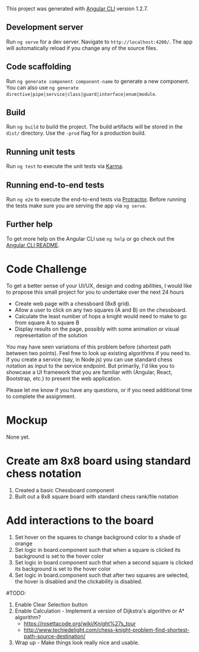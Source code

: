 This project was generated with [Angular CLI](https://github.com/angular/angular-cli) version 1.2.7.

## Development server

Run `ng serve` for a dev server. Navigate to `http://localhost:4200/`. The app will automatically reload if you change any of the source files.

## Code scaffolding

Run `ng generate component component-name` to generate a new component. You can also use `ng generate directive|pipe|service|class|guard|interface|enum|module`.

## Build

Run `ng build` to build the project. The build artifacts will be stored in the `dist/` directory. Use the `-prod` flag for a production build.

## Running unit tests

Run `ng test` to execute the unit tests via [Karma](https://karma-runner.github.io).

## Running end-to-end tests

Run `ng e2e` to execute the end-to-end tests via [Protractor](http://www.protractortest.org/).
Before running the tests make sure you are serving the app via `ng serve`.

## Further help

To get more help on the Angular CLI use `ng help` or go check out the [Angular CLI README](https://github.com/angular/angular-cli/blob/master/README.md).


# Code Challenge

To get a better sense of your UI/UX, design and coding abilities, 
I would like to propose this small project for you to undertake over the next 24 hours 
 
- Create web page with a chessboard (8x8 grid). 
- Allow a user to click on any two squares (A and B) on the chessboard.
- Calculate the least number of hops a knight would need to make to go from square A to square B
- Display results on the page, possibly with some animation or visual representation of the solution
 
You may have seen variations of this problem before (shortest path between two points). 
Feel free to look up existing algorithms if you need to. If you create a service 
(say, in Node.js) you can use standard chess notation as input to the service endpoint. 
But primarily, I'd like you to showcase a UI framework that you are familiar with 
(Angular, React, Bootstrap, etc.) to present the web application.
 
Please let me know if you have any questions, or if you need additional time to complete the assignment.

# Mockup
None yet.

# Create am 8x8 board using standard chess notation
1. Created a basic Chessboard component
2. Built out a 8x8 square board with standard chess rank/file notation
 
# Add interactions to the board
1. Set hover on the squares to change background color to a shade of orange
2. Set logic in board.component such that when a square is clicked its background is set to the hover color
3. Set logic in board.component such that when a second square is clicked its background is set to the hover color
4. Set logic in board.component such that after two squares are selected, the hover is disabled and the clickability is disabled.

#TODO: 
1. Enable Clear Selection button
2. Enable Calculation - Implement a version of Dijkstra's algorithm or A* algorithm?
   * https://rosettacode.org/wiki/Knight%27s_tour
   * http://www.techiedelight.com/chess-knight-problem-find-shortest-path-source-destination/
3. Wrap up - Make things look really nice and usable.
